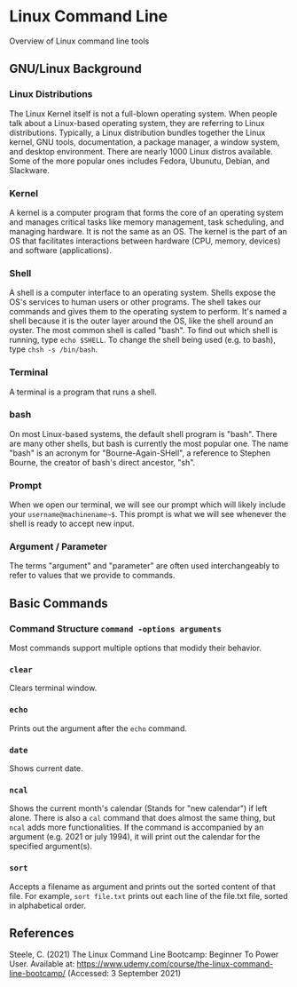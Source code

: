 # Linux Command Line
Overview of Linux command line tools

## GNU/Linux Background

### Linux Distributions
The Linux Kernel itself is not a full-blown operating system. When people talk about a Linux-based operating system, they are referring to Linux distributions. Typically, a Linux distribution bundles together the Linux kernel, GNU tools, documentation, a package manager, a window system, and desktop environment. There are nearly 1000 Linux distros available. Some of the more popular ones includes Fedora, Ubunutu, Debian, and Slackware.

### Kernel
A kernel is a computer program that forms the core of an operating system and manages critical tasks like memory management, task scheduling, and managing hardware. It is not the same as an OS. The kernel is the part of an OS that facilitates interactions between hardware (CPU, memory, devices) and software (applications).

### Shell
A shell is a computer interface to an operating system. Shells expose the OS's services to human users or other programs. The shell takes our commands and gives them to the operating system to perform. It's named a shell because it is the outer layer around the OS, like the shell around an oyster. The most common shell is called "bash". To find out which shell is running, type `echo $SHELL`. To change the shell being used (e.g. to bash), type `chsh -s /bin/bash`.

### Terminal
A terminal is a program that runs a shell. 

### bash
On most Linux-based systems, the default shell program is "bash". There are many other shells, but bash is currently the most popular one. The name "bash" is an acronym for "Bourne-Again-SHell", a reference to Stephen Bourne, the creator of bash's direct ancestor, "sh".

### Prompt
When we open our terminal, we will see our prompt which will likely include your `username@machinename~$`. This prompt is what we will see whenever the shell is ready to accept new input.

### Argument / Parameter
The terms "argument" and "parameter" are often used interchangeably to refer to values that we provide to commands.

## Basic Commands

### Command Structure `command -options arguments`
Most commands support multiple options that modidy their behavior.

### `clear`
Clears terminal window.

### `echo`
Prints out the argument after the `echo` command.

### `date`
Shows current date.

### `ncal`
Shows the current month's calendar (Stands for "new calendar") if left alone. There is also a `cal` command that does almost the same thing, but `ncal` adds more functionalities. If the command is accompanied by an argument (e.g. 2021 or july 1994), it will print out the calendar for the specified argument(s).

### `sort`
Accepts a filename as argument and prints out the sorted content of that file. For example, `sort file.txt` prints out each line of the file.txt file, sorted in alphabetical order.

## References
Steele, C. (2021) The Linux Command Line Bootcamp: Beginner To Power User. Available at: https://www.udemy.com/course/the-linux-command-line-bootcamp/ (Accessed: 3 September 2021)
